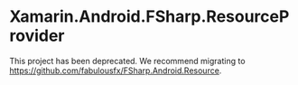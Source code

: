 # Xamarin.Android.FSharp.ResourceProvider

This project has been deprecated. We recommend migrating to https://github.com/fabulousfx/FSharp.Android.Resource.
